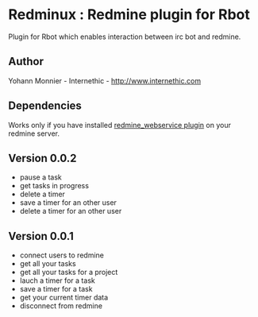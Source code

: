 Redminux : Redmine plugin for Rbot
=================================

Plugin for Rbot which enables interaction between irc bot and redmine.

Author
------

Yohann Monnier - Internethic - http://www.internethic.com


Dependencies
------------

Works only if you have installed [redmine_webservice plugin](http://github.com/YohannsMonnier/redmine_webservice/tree/master)  on your redmine server.




Version 0.0.2
-------------

- pause a task
- get tasks in progress
- delete a timer
- save a timer for an other user
- delete a timer for an other user


Version 0.0.1
-------------

- connect users to redmine
- get all your tasks
- get all your tasks for a project
- lauch a timer for a task
- save a timer for a task
- get your current timer data
- disconnect from redmine

